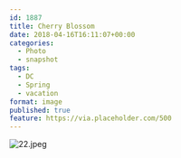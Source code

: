 ```yaml
---
id: 1887
title: Cherry Blossom
date: 2018-04-16T16:11:07+00:00
categories: 
  - Photo
  - snapshot
tags:
  - DC
  - Spring
  - vacation
format: image
published: true
feature: https://via.placeholder.com/500
---
```

![22.jpeg](https://claycarson.net/wp-content/uploads/2018/04/22.jpeg)
<!--more-->